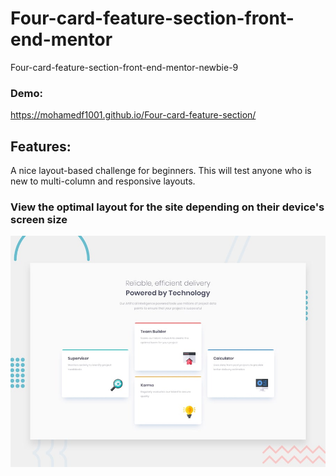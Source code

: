 # Four-card-feature-section-front-end-mentor

Four-card-feature-section-front-end-mentor-newbie-9

### Demo:

https://mohamedf1001.github.io/Four-card-feature-section/

## Features:

A nice layout-based challenge for beginners. This will test anyone who is new to multi-column and responsive layouts.

### View the optimal layout for the site depending on their device's screen size

![Getting Started](./design/desktop-preview.jpg)
